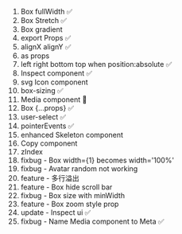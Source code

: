 1. Box fullWidth ✅
2. Box Stretch ✅
3. Box gradient
4. export Props ✅
5. alignX alignY ✅ 
6. as props <Box as='h1' /> 
7. left right bottom top when position:absolute ✅
8. Inspect component ✅
9. svg Icon component <Icon img='...' />
10. box-sizing <Box borderBox /> ✅
11. Media component <Media /> 🔨
12. Box {...props} ✅
13. user-select ✅
14. pointerEvents ✅
15. enhanced Skeleton component
16. Copy component
17. zIndex
18. fixbug - Box width={1} becomes width='100%'
19. fixbug - Avatar random not working
20. feature - 多行溢出
21. feature - Box hide scroll bar
22. fixbug - Box size with minWidth
23. feature - Box zoom style prop
24. update - Inspect ui ✅
25. fixbug - Name Media component to Meta ✅